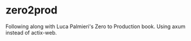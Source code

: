 # zero2prod
Following along with Luca Palmieri's Zero to Production book. Using axum instead of actix-web.
